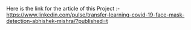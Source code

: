 Here is the link for the article of this Project :-
https://www.linkedin.com/pulse/transfer-learning-covid-19-face-mask-detection-abhishek-mishra/?published=t
